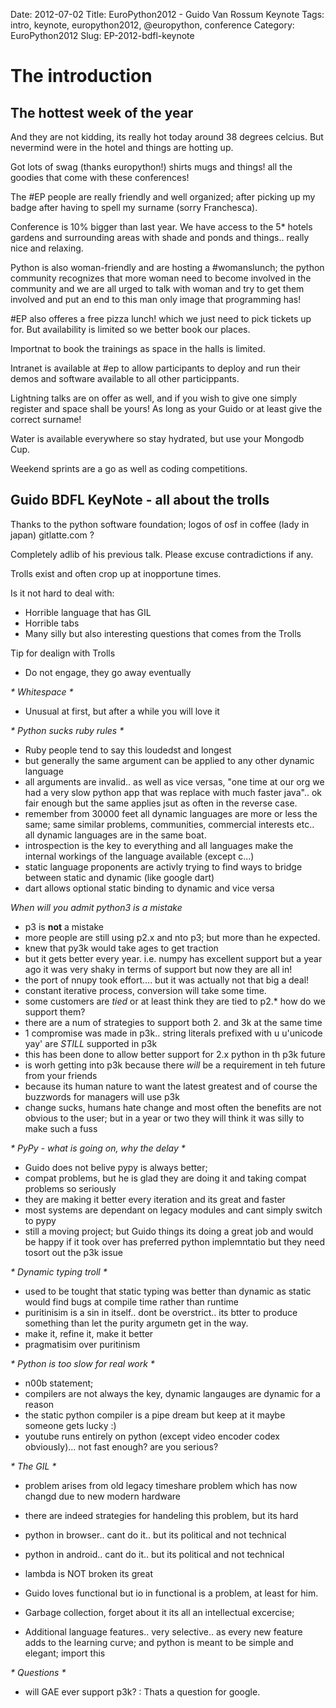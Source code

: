 Date: 2012-07-02
Title: EuroPython2012 - Guido Van Rossum Keynote
Tags: intro, keynote, europython2012, @europython, conference
Category: EuroPython2012
Slug: EP-2012-bdfl-keynote

# The introduction #

## The hottest week of the year ##

And they are not kidding, its really hot today around 38 degrees celcius. But nevermind were in the hotel and things are hotting up.

Got lots of swag (thanks europython!) shirts mugs and things! all the goodies that come with these conferences!

The #EP people are really friendly and well organized; after picking up my badge after having to spell my surname (sorry Franchesca).

Conference is 10% bigger than last year. We have access to the 5* hotels gardens and surrounding areas with shade and ponds and things.. really nice and relaxing.

Python is also woman-friendly and are hosting a #womanslunch; the python community recognizes that more woman need to become involved in the community and we are all urged to talk with woman and try to get them involved and put an end to this man only image that programming has!

#EP also offeres a free pizza lunch! which we just need to pick tickets up for. But availability is limited so we better book our places.

Importnat to book the trainings as space in the halls is limited.

Intranet is available at #ep to allow participants to deploy and run their demos and software available to all other particippants.

Lightning talks are on offer as well, and if you wish to give one simply register and space shall be yours! As long as your Guido or at least give the correct surname!

Water is available everywhere so stay hydrated, but use your Mongodb Cup.

Weekend sprints are a go as well as coding competitions.

## Guido BDFL KeyNote - all about the trolls ##

Thanks to the python software foundation; logos of osf in coffee (lady in japan) gitlatte.com ?

Completely adlib of his previous talk. Please excuse contradictions if any.

Trolls exist and often crop up at inopportune times. 

Is it not hard to deal with:

- Horrible language that has GIL
- Horrible tabs
- Many silly but also interesting questions that comes from the Trolls

Tip for dealign with Trolls

- Do not engage, they go away eventually

_* Whitespace *_

- Unusual at first, but after a while you will love it

_* Python sucks ruby rules *_

- Ruby people tend to say this loudedst and longest
- but generally the same argument can be applied to any other dynamic language
- all arguments are invalid.. as well as vice versas, "one time at our org we had a very slow python app that was replace with much faster java".. ok fair enough but the same applies jsut as often in the reverse case.
- remember from 30000 feet all dynamic languages are more or less the same; same similar problems, communities, commercial interests etc.. all dynamic languages are in the same boat.
- introspection is the key to everything and all languages make the internal workings of the language available (except c...)
- static language proponents are activly trying to find ways to bridge between static and dynamic (like google dart)
- dart allows optional static binding to dynamic and vice versa

_*When will you admit python3 is a mistake*_

- p3 is **not** a mistake
- more people are still using p2.x and nto p3; but more than he expected.
- knew that py3k would take ages to get traction
- but it gets better every year. i.e. numpy has excellent support but a year ago it was very shaky in terms of support but now they are all in!
- the port of nnupy took effort.... but it was actually not that big a deal!
- constant iterative process, conversion will take some time.
- some customers are *tied* or at least think they are tied to p2.* how do we support them?
- there are a num of strategies to support both 2. and 3k at the same time
- 1 compromise was made in p3k.. string literals prefixed with u u'unicode yay' are *STILL* supported in p3k
- this has been done to allow better support for 2.x python in th p3k future
- is worh getting into p3k because there _will_ be a requirement in teh future from your friends
- because its human nature to want the latest greatest and of course the buzzwords for managers will use p3k
- change sucks, humans hate change and most often the benefits are not obvious to the user; but in a year or two they will think it was silly to make such a fuss

_* PyPy - what is going on, why the delay *_

- Guido does not belive pypy is always better; 
- compat problems, but he is glad they are doing it and taking compat problems so seriously
- they are making it better every iteration and its great and faster
- most systems are dependant on legacy modules and cant simply switch to pypy
- still a moving project; but Guido things its doing a great job and would be happy if it took over has preferred python implemntatio but they need tosort out the p3k issue

_* Dynamic typing troll *_

- used to be tought that static typing was better than dynamic as static would find bugs at compile time rather than runtime
- puritinisim is a sin in itself.. dont be overstrict.. its btter to produce something than let the purity argumetn get in the way.
- make it, refine it, make it better
- pragmatisim over puritinism

_* Python is too slow for real work *_

- n00b statement; 
- compilers are not always the key, dynamic langauges are dynamic for a reason
- the static python compiler is a pipe dream but keep at it maybe someone gets lucky :)
- youtube runs entirely on python (except video encoder codex obviously)... not fast enough? are you serious?

_* The GIL *_

- problem arises from old legacy timeshare problem which has now changd due to new modern hardware
- there are indeed strategies for handeling this problem, but its hard

- python in browser.. cant do it.. but its political and not technical
- python in android.. cant do it.. but its political and not technical
- lambda is NOT broken its great
- Guido loves functional but io in functional is a problem, at least for him.
- Garbage collection, forget about it its all an intellectual excercise;
- Additional language features.. very selective.. as every new feature adds to the learning curve; and python is meant to be simple and elegant; import this

_* Questions *_

- will GAE ever support p3k? : Thats a question for google.
